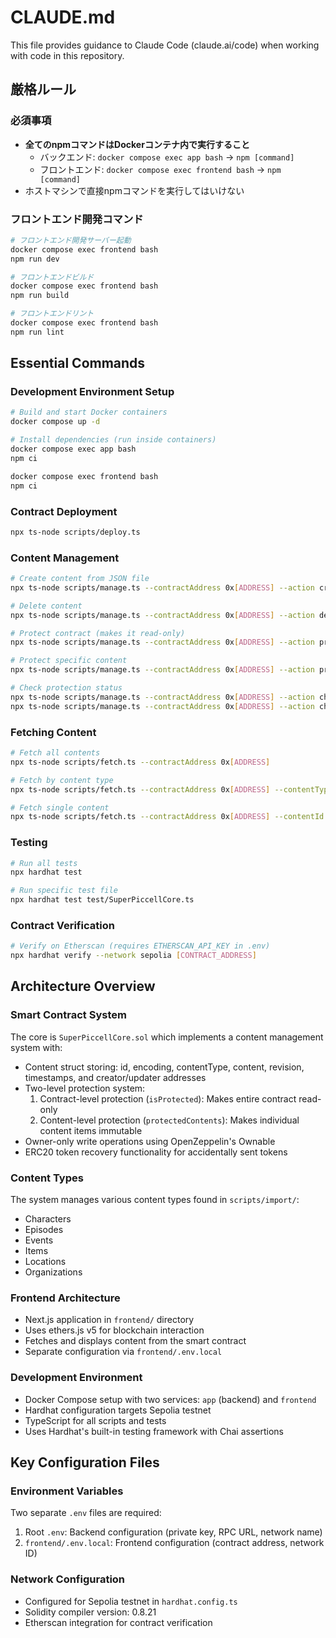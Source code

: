 # CLAUDE.md

This file provides guidance to Claude Code (claude.ai/code) when working with code in this repository.

## 厳格ルール

### 必須事項
- **全てのnpmコマンドはDockerコンテナ内で実行すること**
  - バックエンド: `docker compose exec app bash` → `npm [command]`
  - フロントエンド: `docker compose exec frontend bash` → `npm [command]`
- ホストマシンで直接npmコマンドを実行してはいけない

### フロントエンド開発コマンド
```bash
# フロントエンド開発サーバー起動
docker compose exec frontend bash
npm run dev

# フロントエンドビルド
docker compose exec frontend bash
npm run build

# フロントエンドリント
docker compose exec frontend bash
npm run lint
```

## Essential Commands

### Development Environment Setup
```bash
# Build and start Docker containers
docker compose up -d

# Install dependencies (run inside containers)
docker compose exec app bash
npm ci

docker compose exec frontend bash
npm ci
```

### Contract Deployment
```bash
npx ts-node scripts/deploy.ts
```

### Content Management
```bash
# Create content from JSON file
npx ts-node scripts/manage.ts --contractAddress 0x[ADDRESS] --action create --jsonFilePath /path/to/file.json

# Delete content
npx ts-node scripts/manage.ts --contractAddress 0x[ADDRESS] --action delete --contentId [ID]

# Protect contract (makes it read-only)
npx ts-node scripts/manage.ts --contractAddress 0x[ADDRESS] --action protect

# Protect specific content
npx ts-node scripts/manage.ts --contractAddress 0x[ADDRESS] --action protectContent --contentId [ID]

# Check protection status
npx ts-node scripts/manage.ts --contractAddress 0x[ADDRESS] --action checkContractProtection
npx ts-node scripts/manage.ts --contractAddress 0x[ADDRESS] --action checkContentProtection --contentId [ID]
```

### Fetching Content
```bash
# Fetch all contents
npx ts-node scripts/fetch.ts --contractAddress 0x[ADDRESS]

# Fetch by content type
npx ts-node scripts/fetch.ts --contractAddress 0x[ADDRESS] --contentType Character

# Fetch single content
npx ts-node scripts/fetch.ts --contractAddress 0x[ADDRESS] --contentId [ID]
```

### Testing
```bash
# Run all tests
npx hardhat test

# Run specific test file
npx hardhat test test/SuperPiccellCore.ts
```

### Contract Verification
```bash
# Verify on Etherscan (requires ETHERSCAN_API_KEY in .env)
npx hardhat verify --network sepolia [CONTRACT_ADDRESS]
```

## Architecture Overview

### Smart Contract System
The core is `SuperPiccellCore.sol` which implements a content management system with:
- Content struct storing: id, encoding, contentType, content, revision, timestamps, and creator/updater addresses
- Two-level protection system:
  1. Contract-level protection (`isProtected`): Makes entire contract read-only
  2. Content-level protection (`protectedContents`): Makes individual content items immutable
- Owner-only write operations using OpenZeppelin's Ownable
- ERC20 token recovery functionality for accidentally sent tokens

### Content Types
The system manages various content types found in `scripts/import/`:
- Characters
- Episodes  
- Events
- Items
- Locations
- Organizations

### Frontend Architecture
- Next.js application in `frontend/` directory
- Uses ethers.js v5 for blockchain interaction
- Fetches and displays content from the smart contract
- Separate configuration via `frontend/.env.local`

### Development Environment
- Docker Compose setup with two services: `app` (backend) and `frontend`
- Hardhat configuration targets Sepolia testnet
- TypeScript for all scripts and tests
- Uses Hardhat's built-in testing framework with Chai assertions

## Key Configuration Files

### Environment Variables
Two separate `.env` files are required:

1. Root `.env`: Backend configuration (private key, RPC URL, network name)
2. `frontend/.env.local`: Frontend configuration (contract address, network ID)

### Network Configuration
- Configured for Sepolia testnet in `hardhat.config.ts`
- Solidity compiler version: 0.8.21
- Etherscan integration for contract verification